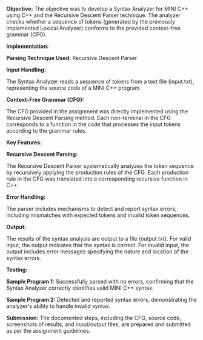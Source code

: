 **Objective:**
The objective was to develop a Syntax Analyzer for MINI C++ using C++ and the Recursive Descent Parser technique. The analyzer checks whether a sequence of tokens (generated by the previously implemented Lexical Analyzer) conforms to the provided context-free grammar (CFG).

**Implementation:**

**Parsing Technique Used:** Recursive Descent Parser

**Input Handling:**

The Syntax Analyzer reads a sequence of tokens from a text file (input.txt), representing the source code of a MINI C++ program.

**Context-Free Grammar (CFG):**

The CFG provided in the assignment was directly implemented using the Recursive Descent Parsing method. Each non-terminal in the CFG corresponds to a function in the code that processes the input tokens according to the grammar rules.

**Key Features:**

**Recursive Descent Parsing:**

The Recursive Descent Parser systematically analyzes the token sequence by recursively applying the production rules of the CFG.
Each production rule in the CFG was translated into a corresponding recursive function in C++.

**Error Handling:**

The parser includes mechanisms to detect and report syntax errors, including mismatches with expected tokens and invalid token sequences.

**Output:**

The results of the syntax analysis are output to a file (output.txt). For valid input, the output indicates that the syntax is correct. For invalid input, the output includes error messages specifying the nature and location of the syntax errors.

**Testing:**

**Sample Program 1:** Successfully parsed with no errors, confirming that the Syntax Analyzer correctly identifies valid MINI C++ syntax.

**Sample Program 2:** Detected and reported syntax errors, demonstrating the analyzer's ability to handle invalid syntax.

**Submission:**
The documented steps, including the CFG, source code, screenshots of results, and input/output files, are prepared and submitted as per the assignment guidelines.
